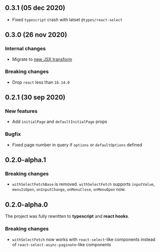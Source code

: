 ## 0.3.1 (05 dec 2020)

- Fixed `typescript` crash with latset `@types/react-select`

## 0.3.0 (26 nov 2020)

### Internal changes

- Migrate to [new JSX transform](https://reactjs.org/blog/2020/09/22/introducing-the-new-jsx-transform.html)

### Breaking changes

- Drop `react` less than `16.14.0`

## 0.2.1 (30 sep 2020)

### New features

- Add `initialPage` and `defaultInitialPage` props

### Bugfix

- Fixed page number in query if `options` or `defaultOptions` defined

## 0.2.0-alpha.1

### Breaking changes

- `withSelectFetchBase` is removed. `withSelectFetch` supports `inputValue`, `menuIsOpen`, `onInputChange`, `onMenuClose`, `onMenuOpen` now.

## 0.2.0-alpha.0

The project was fully rewritten to **typescript** and **react hooks**.

### Breaking changes

- `withSelectFetch` now works with `react-select`-like components instead of `react-select-async-paginate`-like components
